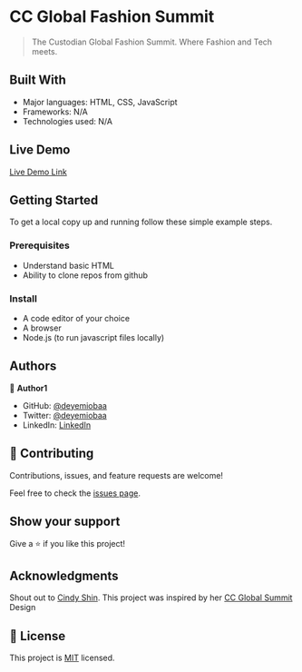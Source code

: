 # CC Global Fashion Summit

> The Custodian Global Fashion Summit. Where Fashion and Tech meets.


## Built With

- Major languages: HTML, CSS, JavaScript
- Frameworks: N/A
- Technologies used: N/A

## Live Demo

[Live Demo Link](https://deyemiobaa.github.io/CC-global-summit/)


## Getting Started

To get a local copy up and running follow these simple example steps.

### Prerequisites
- Understand basic HTML
- Ability to clone repos from github

### Install

- A code editor of your choice
- A browser
- Node.js (to run javascript files locally)


## Authors

👤 **Author1**

- GitHub: [@deyemiobaa](https://github.com/deyemiobaa)
- Twitter: [@deyemiobaa](https://twitter.com/deyemiobaa)
- LinkedIn: [LinkedIn](https://linkedin.com/in/sodiqa)


## 🤝 Contributing

Contributions, issues, and feature requests are welcome!

Feel free to check the [issues page](https://github.com/deyemiobaa/CC-global-summit/issues).

## Show your support

Give a ⭐️ if you like this project!

## Acknowledgments

Shout out to [Cindy Shin](https://www.behance.net/adagio07). This project was inspired by her [CC Global Summit](https://www.behance.net/gallery/29845175/CC-Global-Summit-2015) Design

## 📝 License

This project is [MIT](https://github.com/deyemiobaa/CC-global-summit/blob/main/LICENSE) licensed.
